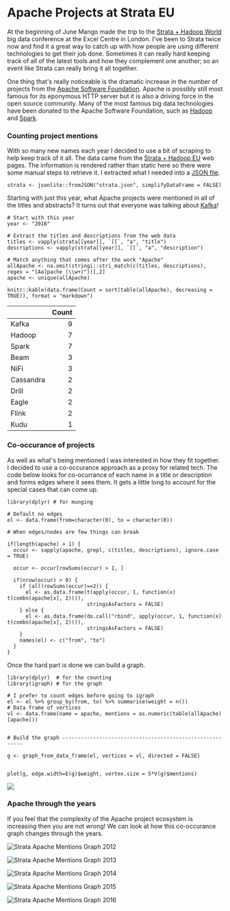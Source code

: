 Apache Projects at Strata EU
============================

At the beginning of June Mango made the trip to the [Strata + Hadoop
World](http://strataconf.com/) big data conference at the Excel Centre
in London. I've been to Strata twice now and find it a great way to
catch up with how people are using different technologies to get their
job done. Sometimes it can really hard keeping track of all of the
latest tools and how they complement one another; so an event like
Strata can really bring it all together.

One thing that's really noticeable is the dramatic increase in the
number of projects from the [Apache Software
Foundation](http://www.apache.org). Apache is possibly still most famous
for its eponymous HTTP server but it is also a driving force in the open
source community. Many of the most famous big data technologies have
been donated to the Apache Software Foundation, such as
[Hadoop](http://hadoop.apache.org/) and
[Spark](http://spark.apache.org/).

### Counting project mentions

With so many new names each year I decided to use a bit of scraping to
help keep track of it all. The data came from the [Strata + Hadoop
EU](http://conferences.oreilly.com/strata/hadoop-big-data-eu) web pages.
The information is rendered rather than static here so there were some
manual steps to retrieve it. I extracted what I needed into a [JSON
file](https://raw.githubusercontent.com/dougmet/stratawords/master/strata.json).

    strata <- jsonlite::fromJSON("strata.json", simplifyDataFrame = FALSE)

Starting with just this year, what Apache projects were mentioned in all
of the titles and abstracts? It turns out that everyone was talking
about [Kafka](http://kafka.apache.org/)!

    # Start with this year
    year <- "2016"

    # Extract the titles and descriptions from the web data
    titles <- vapply(strata[[year]], `[[`, "a", "title")
    descriptions <- vapply(strata[[year]], `[[`, "a", "description")

    # Match anything that comes after the work "Apache"
    allApache <- na.omit(stringi::stri_match(c(titles, descriptions), regex = "[Aa]pache (\\w+)"))[,2]
    apache <- unique(allApache)

    knitr::kable(data.frame(Count = sort(table(allApache), decreasing = TRUE)), format = "markdown")

<table>
<thead>
<tr class="header">
<th align="left"></th>
<th align="right">Count</th>
</tr>
</thead>
<tbody>
<tr class="odd">
<td align="left">Kafka</td>
<td align="right">9</td>
</tr>
<tr class="even">
<td align="left">Hadoop</td>
<td align="right">7</td>
</tr>
<tr class="odd">
<td align="left">Spark</td>
<td align="right">7</td>
</tr>
<tr class="even">
<td align="left">Beam</td>
<td align="right">3</td>
</tr>
<tr class="odd">
<td align="left">NiFi</td>
<td align="right">3</td>
</tr>
<tr class="even">
<td align="left">Cassandra</td>
<td align="right">2</td>
</tr>
<tr class="odd">
<td align="left">Drill</td>
<td align="right">2</td>
</tr>
<tr class="even">
<td align="left">Eagle</td>
<td align="right">2</td>
</tr>
<tr class="odd">
<td align="left">Flink</td>
<td align="right">2</td>
</tr>
<tr class="even">
<td align="left">Kudu</td>
<td align="right">1</td>
</tr>
</tbody>
</table>

### Co-occurance of projects

As well as what's being mentioned I was interested in how they fit
together. I decided to use a co-occurance approach as a proxy for
related tech. The code below looks for co-ocurrance of each name in a
title or description and forms edges where it sees them. It gets a
little long to account for the special cases that can come up.

    library(dplyr) # for munging

    # Default no edges
    el <- data.frame(from=character(0), to = character(0))

    # When edges/nodes are few things can break

    if(length(apache) > 1) {
      occur <- sapply(apache, grepl, c(titles, descriptions), ignore.case = TRUE)
      
      occur <- occur[rowSums(occur) > 1, ]
      
      if(nrow(occur) > 0) {
        if (all(rowSums(occur)==2)) {
          el <- as.data.frame(t(apply(occur, 1, function(x) t(combn(apache[x], 2)))),
                              stringsAsFactors = FALSE)
        } else {
          el <- as.data.frame(do.call("rbind", apply(occur, 1, function(x) t(combn(apache[x], 2)))),
                              stringsAsFactors = FALSE)
        }
        names(el) <- c("from", "to")
      }
    }

Once the hard part is done we can build a graph.

    library(dplyr)  # for the counting
    library(igraph) # for the graph

    # I prefer to count edges before going to igraph
    el <- el %>% group_by(from, to) %>% summarise(weight = n())
    # Data frame of vertices
    vl <- data.frame(name = apache, mentions = as.numeric(table(allApache)[apache]))


    # Build the graph ---------------------------------------------------------

    g <- graph_from_data_frame(el, vertices = vl, directed = FALSE)


    plot(g, edge.width=E(g)$weight, vertex.size = 5*V(g)$mentions)

![](README_files/figure-markdown_strict/makeGraph-1.png)<!-- -->

### Apache through the years

If you feel that the complexity of the Apache project ecosystem is
increasing then you are not wrong! We can look at how this co-occurance
graph changes through the years.

![Strata Apache Mentions Graph 2012](img/apache2012.svg)

![Strata Apache Mentions Graph 2013](img/apache2013.svg)

![Strata Apache Mentions Graph 2014](img/apache2014.svg)

![Strata Apache Mentions Graph 2015](img/apache2015.svg)

![Strata Apache Mentions Graph 2016](img/apache2016.svg)
